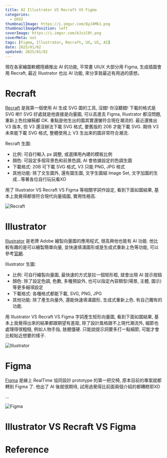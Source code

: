 ```yaml
---
title: AI Illustrator VS Recraft VS Figma
categories:
  - UXUI
thumbnailImage: https://i.imgur.com/QyJ4Mk1.png
thumbnailImagePosition: left
coverImage: https://i.imgur.com/bJziC0t.png
coverMeta: out
tags: [Figma, Illustrator, Recraft, UX, UI, AI]
date: 2025/01/02
updated: 2025/01/02
---
```


現在各家繪圖軟體陸續推出 AI 的功能, 平常畫 UIUX 大部分用 Figma, 生成插圖會用 Recraft, 最近 Illustrator 也出 AI 功能, 來分享我最近有用過的感想。

<!--more-->

# Recraft

[Recraft](https://www.recraft.ai) 是我第一個使用 AI 生成 SVG 圖的工具, 沒錯! 你沒聽錯! 下載的格式是 SVG 喲!! SVG 好處就是他直接是向量圖, 可以丟進去 Figma, Illustrator 都沒問題, 重新上色拉線稿都 OK. 重點是他生出的圖其實還蠻符合現在潮流的. 最近還推出 V3 版本, 但 V3 還沒辦法下載 SVG 格式, 要舊版的 20B 才能下載 SVG. 期待 V3 未來能下載 SVG 格式, 整體使用上 V3 生出來的圖非常符合潮流.

Recraft 生圖:

* 比例: 可自行輸入 px 調整, 或選擇用內建的模板比例
* 顏色: 可設定多個背景色和前景色調, AI 會依據設定的色調生圖
* 下載格式: 20B 可下載 SVG 格式, V3 只能 PNG, JPG 格式
* 其他功能: 除了文生圖外, 還有圖生圖, 文字生圖組 Image Set, 文字加圖的生成...等著各位自行玩玩看XD

用了 Illustrator VS Recraft VS Figma 等相關字詞作設定, 看到下面如圖結果, 基本上我覺得都很符合現代向量插圖, 實用性極高.

![Recraft](https://i.imgur.com/iJEFORw.png)

# Illustrator

[Illustrator](https://www.adobe.com/tw/products/illustrator.html) 是老牌 Adobe 繪製向量圖的應用程式, 很高興他也能有 AI 功能. 他比較有趣的是可以繪製簡單向量, 並快速填滿圖形或是生成式重新上色等功能, 可以參考[官網](https://www.adobe.com/tw/products/illustrator/ai.html).

Illustrator 生圖:

* 比例: 可自行繪製向量圖, 最快速的方式是拉一個矩形框, 就會出現 AI 提示按鈕
* 顏色: 除了設定色調, 色數, 多種預設外, 也可以指定內容類型(場景, 主體, 圖示)等更多細項設定
* 下載格式: 各種格式都能下載, SVG, PNG, JPG
* 其他功能: 除了產生向量外, 還能快速填滿圖形, 生成式重新上色. 有自己獨有的功能.

用 Illustrator VS Recraft VS Figma 字詞產生矩形向量圖, 看到下面如圖結果, 基本上我覺得出來的結果都跟期望有差距, 除了設計風格跟不上現代潮流外, 細節也處理得很粗糙, 例如人物手指, 肢體僵硬. 只能說提示詞要多打一點細節, 可能才會比較貼近想要的樣子.

![Illustrator](https://i.imgur.com/N5sTdXV.png)

# Figma

[Figma](https://www.figma.com/) 是線上 RealTime 協同設計 prototype 的第一把交椅, 原本目前的專案就都轉到 Figma 了. 他出了 AI 後就很期待, 試用過覺得比前面兩個介紹的都糟糕耶XD

...


![Figma](https://i.imgur.com/8C2UJnb.png)


# Illustrator VS Recraft VS Figma


# Reference
